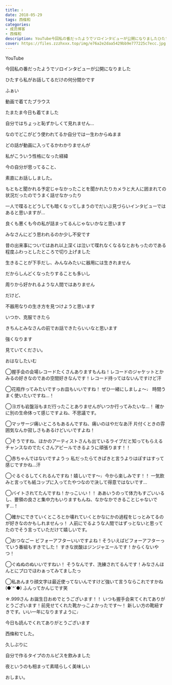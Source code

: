 ```yaml
---
title: ≀
date: 2018-05-29
tags: 西條和
categories: 
- 成员博客
- 西條和
description: YouTube今回私の番だったようでソロインタビューが公開になりましたひたすら私がお話してるだけの何分間かですふぁい...
cover: https://files.zzzhxxx.top/img/e76a2e2daa5429bb9e777225c7ecc.jpg 
---
```













YouTube











今回私の番だったようでソロインタビューが公開になりました











ひたすら私がお話してるだけの何分間かです








ふぁい









動画で着てたブラウス







たまたま今日も着てました












自分ではちょっと恥ずかしくて見れません…

















なのでどこがどう使われてるか自分では一生わからぬまま








どの話が動画に入ってるかわかりませんが










私がこういう性格になった経緯







今の自分が思ってること、










素直にお話ししました。










もともと聞かれる予定じゃなかったことを聞かれたりカメラと大人に囲まれての状況だったのでうまく話せなかったり











一人で喋るとどうしても暗くなってしまうのでだいぶ見づらいインタビューではあると思いますが…









良くも悪くも今の私が詰まってるんじゃないかなと思います











みなさんにどう思われるのか少し不安です









昔の出来事についてはあれ以上深くは泣いて喋れなくなるなとおもったのである程度ふわっとしたところで切り上げました












生きることが下手だし、みんなみたいに器用には生きれません











だからしんどくなったりすることも多いし







周りから好かれるような人間ではありません







だけど、












不器用なりの生き方を見つけようと思います










いつか、克服できたら










きちんとみなさんの前でお話できたらいいなと思います










強くなります








見ていてください。










おはなしたいむ





◯握手会の会場レコードたくさんありますもんね！レコードのジャケットとかみるの好きなのであの空間好きなんです！レコード持ってはないんですけど汗






◯花瓶作ってみたいですっお皿もいいですね！
ぜひ一緒にしましょ〜♩
時間うまく使いたいですね…！







◯ヨガも岩盤浴もまだ行ったことありませんがいつか行ってみたいな…！
確かに別の生命体って感じですよね、不思議です。





◯マッサージ痛いところもあるんですね、痛いのはやだなあ汗
片付くときの雰囲気なんか寂しさもあるけどいいですよね！






◯そうですね、ほかのアーティストさんも出ているライブだと知ってもらえるチャンスなのでたくさんアピールできるように頑張ります！！





◯赤ちゃんではないですようっ
私だったらてきぱきと言うよりはぽすはすって感じですかね…汗






◯ぐるぐるしてくれるんですね！嬉しいです〜♩今から楽しみです！！
一気飲みと言っても紙コップに入ってたやつなので決して得意ではないです…








◯バイトされてたんですね！かっこいい！！
ああいうのって体力もすごいいるし、要領の良さと集中力もいりますもんね、なかなかできることじゃないです…！







◯確かにできていくところとか壊れていくとかなにかの過程をじっとみてるのが好きなのかもしれませんっ！
人前にでるような人間ではずっとないと思ってたのでそう言っていただけて嬉しいです。







◯おつなごー
ビフォーアフターいいですよね！そういえばビフォーアフターっていう番組もすきでした！
すきな炭酸はジンジャエールです！からくないやつ！







◯ぐぬぬのぬいいですねい！
そうなんです、洗練されてるんです！みなさんほんとにプロでほわぁってみてましたっ






◯私あんまり顔文字は最近使ってないんですけど強いて言うならこれですかね(●︎`^´●︎)
ふんってかんじです笑








☆.999さん
お誕生日おめでとうございます！！
いつも握手会来てくれてありがとうございます！前見せてくれた靴かっこよかったです〜！
新しい方の靴紐すきです。いい一年になりますように♩










今日も読んでくれてありがとうございます












西條和でした。










久しぶりに











自分で作るタイプのカルピスを飲みました









夜というのも相まって素晴らしく美味しい













おしまい。



